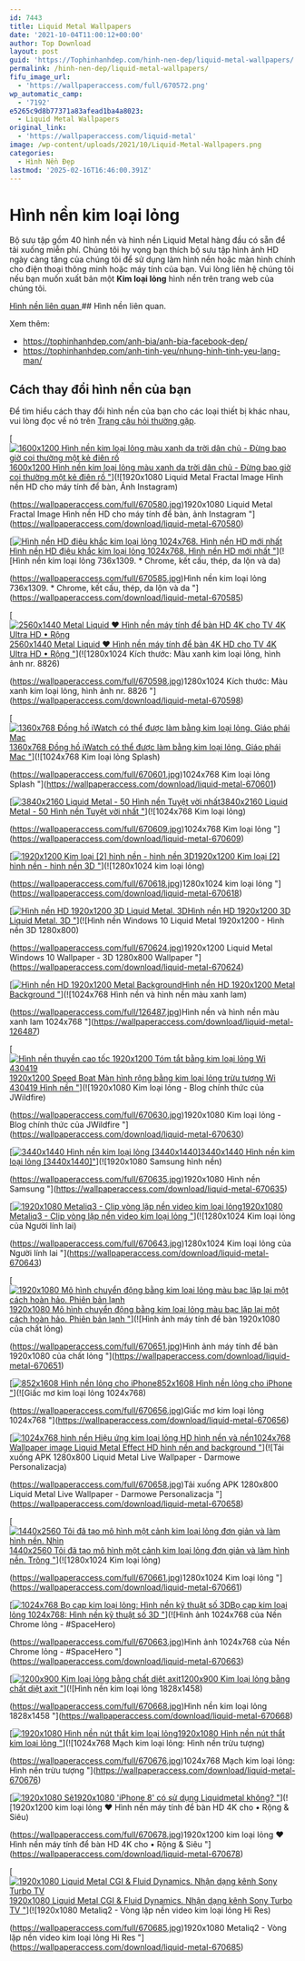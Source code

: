 ```yaml
---
id: 7443
title: Liquid Metal Wallpapers
date: '2021-10-04T11:00:12+00:00'
author: Top Download
layout: post
guid: 'https://Tophinhanhdep.com/hinh-nen-dep/liquid-metal-wallpapers/'
permalink: /hinh-nen-dep/liquid-metal-wallpapers/
fifu_image_url:
  - 'https://wallpaperaccess.com/full/670572.png'
wp_automatic_camp:
  - '7192'
e5265c9d8b77371a83afead1ba4a8023:
  - Liquid Metal Wallpapers
original_link:
  - 'https://wallpaperaccess.com/liquid-metal'
image: /wp-content/uploads/2021/10/Liquid-Metal-Wallpapers.png
categories:
  - Hình Nền Đẹp
lastmod: '2025-02-16T16:46:00.391Z'
---
```

# Hình nền kim loại lỏng

Bộ sưu tập gồm 40 hình nền và hình nền Liquid Metal hàng đầu có sẵn để tải xuống miễn phí. Chúng tôi hy vọng bạn thích bộ sưu tập hình ảnh HD ngày càng tăng của chúng tôi để sử dụng làm hình nền hoặc màn hình chính cho điện thoại thông minh hoặc máy tính của bạn. Vui lòng liên hệ chúng tôi nếu bạn muốn xuất bản một **Kim loại lỏng** hình nền trên trang web của chúng tôi.

[Hình nền liên quan ](#related) ## Hình nền liên quan.

   
 Xem thêm:

   
- <https://tophinhanhdep.com/anh-bia/anh-bia-facebook-dep/>
- <https://tophinhanhdep.com/anh-tinh-yeu/nhung-hinh-tinh-yeu-lang-man/>

## Cách thay đổi hình nền của bạn

Để tìm hiểu cách thay đổi hình nền của bạn cho các loại thiết bị khác nhau, vui lòng đọc về nó trên [Trang câu hỏi thường gặp](https://tophinhanhdep.com/faq/).

  
[[![1600x1200 Hình nền kim loại lỏng màu xanh da trời dân chủ - Đừng bao giờ coi thường một kẻ điên rồ](https://wallpaperaccess.com/full/670572.png)1600x1200 Hình nền kim loại lỏng màu xanh da trời dân chủ - Đừng bao giờ coi thường một kẻ điên rồ "](https://wallpaperaccess.com/download/liquid-metal-670572)](![1920x1080 Liquid Metal Fractal Image Hình nền HD cho máy tính để bàn, Ảnh Instagram)

(https://wallpaperaccess.com/full/670580.jpg)1920x1080 Liquid Metal Fractal Image Hình nền HD cho máy tính để bàn, ảnh Instagram "](https://wallpaperaccess.com/download/liquid-metal-670580)

[[![Hình nền HD điêu khắc kim loại lỏng 1024x768.  Hình nền HD mới nhất](https://wallpaperaccess.com/full/670581.jpg)Hình nền HD điêu khắc kim loại lỏng 1024x768. Hình nền HD mới nhất "](https://wallpaperaccess.com/download/liquid-metal-670581)](![Hình nền kim loại lỏng 736x1309.  * Chrome, kết cấu, thép, da lộn và da)

(https://wallpaperaccess.com/full/670585.jpg)Hình nền kim loại lỏng 736x1309. \* Chrome, kết cấu, thép, da lộn và da "](https://wallpaperaccess.com/download/liquid-metal-670585)

[[![2560x1440 Metal Liquid ❤ Hình nền máy tính để bàn HD 4K cho TV 4K Ultra HD • Rộng](https://wallpaperaccess.com/full/670586.jpg)2560x1440 Metal Liquid ❤ Hình nền máy tính để bàn 4K HD cho TV 4K Ultra HD • Rộng "](https://wallpaperaccess.com/download/liquid-metal-670586)](![1280x1024 Kích thước: Màu xanh kim loại lỏng, hình ảnh nr.  8826)

(https://wallpaperaccess.com/full/670598.jpg)1280x1024 Kích thước: Màu xanh kim loại lỏng, hình ảnh nr. 8826 "](https://wallpaperaccess.com/download/liquid-metal-670598)

[[![1360x768 Đồng hồ iWatch có thể được làm bằng kim loại lỏng.  Giáo phái Mac](https://wallpaperaccess.com/full/670599.jpg)1360x768 Đồng hồ iWatch có thể được làm bằng kim loại lỏng. Giáo phái Mac "](https://wallpaperaccess.com/download/liquid-metal-670599)](![1024x768 Kim loại lỏng Splash)

(https://wallpaperaccess.com/full/670601.jpg)1024x768 Kim loại lỏng Splash "](https://wallpaperaccess.com/download/liquid-metal-670601)

[[![3840x2160 Liquid Metal - 50 Hình nền Tuyệt vời nhất](https://wallpaperaccess.com/full/670602.jpg)3840x2160 Liquid Metal - 50 Hình nền Tuyệt vời nhất "](https://wallpaperaccess.com/download/liquid-metal-670602)](![1024x768 Kim loại lỏng)

(https://wallpaperaccess.com/full/670609.jpg)1024x768 Kim loại lỏng "](https://wallpaperaccess.com/download/liquid-metal-670609)

[[![1920x1200 Kim loại [2] hình nền - hình nền 3D](https://wallpaperaccess.com/full/670611.jpg)1920x1200 Kim loại \[2\] hình nền - hình nền 3D "](https://wallpaperaccess.com/download/liquid-metal-670611)](![1280x1024 kim loại lỏng)

(https://wallpaperaccess.com/full/670618.jpg)1280x1024 kim loại lỏng "](https://wallpaperaccess.com/download/liquid-metal-670618)

[[![Hình nền HD 1920x1200 3D Liquid Metal.  3D](https://wallpaperaccess.com/full/670621.jpg)Hình nền HD 1920x1200 3D Liquid Metal. 3D "](https://wallpaperaccess.com/download/liquid-metal-670621)](![Hình nền Windows 10 Liquid Metal 1920x1200 - Hình nền 3D 1280x800)

(https://wallpaperaccess.com/full/670624.jpg)1920x1200 Liquid Metal Windows 10 Wallpaper - 3D 1280x800 Wallpaper "](https://wallpaperaccess.com/download/liquid-metal-670624)

[[![Hình nền HD 1920x1200 Metal Background](https://wallpaperaccess.com/full/670625.jpg)Hình nền HD 1920x1200 Metal Background "](https://wallpaperaccess.com/download/liquid-metal-670625)](![1024x768 Hình nền và hình nền màu xanh lam)

(https://wallpaperaccess.com/full/126487.jpg)Hình nền và hình nền màu xanh lam 1024x768 "](https://wallpaperaccess.com/download/liquid-metal-126487)

[[![Hình nền thuyền cao tốc 1920x1200 Tóm tắt bằng kim loại lỏng Wi 430419](https://wallpaperaccess.com/full/478594.jpg)1920x1200 Speed ​​Boat Màn hình rộng bằng kim loại lỏng trừu tượng Wi 430419 Hình nền "](https://wallpaperaccess.com/download/liquid-metal-478594)](![1920x1080 Kim loại lỏng - Blog chính thức của JWildfire)

(https://wallpaperaccess.com/full/670630.jpg)1920x1080 Kim loại lỏng - Blog chính thức của JWildfire "](https://wallpaperaccess.com/download/liquid-metal-670630)

[[![3440x1440 Hình nền kim loại lỏng [3440x1440]](https://wallpaperaccess.com/full/670634.jpg)3440x1440 Hình nền kim loại lỏng \[3440x1440\]"](https://wallpaperaccess.com/download/liquid-metal-670634)](![1920x1080 Samsung hình nền)

(https://wallpaperaccess.com/full/670635.jpg)1920x1080 Hình nền Samsung "](https://wallpaperaccess.com/download/liquid-metal-670635)

[[![1920x1080 Metaliq3 - Clip vòng lặp nền video kim loại lỏng](https://wallpaperaccess.com/full/670640.jpg)1920x1080 Metaliq3 - Clip vòng lặp nền video kim loại lỏng "](https://wallpaperaccess.com/download/liquid-metal-670640)](![1280x1024 Kim loại lỏng của Người lính lai)

(https://wallpaperaccess.com/full/670643.jpg)1280x1024 Kim loại lỏng của Người lính lai "](https://wallpaperaccess.com/download/liquid-metal-670643)

[[![1920x1080 Mô hình chuyển động bằng kim loại lỏng màu bạc lặp lại một cách hoàn hảo.  Phiên bản lạnh](https://wallpaperaccess.com/full/670647.png)1920x1080 Mô hình chuyển động bằng kim loại lỏng màu bạc lặp lại một cách hoàn hảo. Phiên bản lạnh "](https://wallpaperaccess.com/download/liquid-metal-670647)](![Hình ảnh máy tính để bàn 1920x1080 của chất lỏng)

(https://wallpaperaccess.com/full/670651.jpg)Hình ảnh máy tính để bàn 1920x1080 của chất lỏng "](https://wallpaperaccess.com/download/liquid-metal-670651)

[[![852x1608 Hình nền lỏng cho iPhone](https://wallpaperaccess.com/full/353370.png)852x1608 Hình nền lỏng cho iPhone "](https://wallpaperaccess.com/download/liquid-metal-353370)](![Giấc mơ kim loại lỏng 1024x768)

(https://wallpaperaccess.com/full/670656.jpg)Giấc mơ kim loại lỏng 1024x768 "](https://wallpaperaccess.com/download/liquid-metal-670656)

[[![1024x768 hình nền Hiệu ứng kim loại lỏng HD hình nền và nền](https://wallpaperaccess.com/full/670657.jpg)1024x768 Wallpaper image Liquid Metal Effect HD hình nền and background "](https://wallpaperaccess.com/download/liquid-metal-670657)](![Tải xuống APK 1280x800 Liquid Metal Live Wallpaper - Darmowe Personalizacja)

(https://wallpaperaccess.com/full/670658.jpg)Tải xuống APK 1280x800 Liquid Metal Live Wallpaper - Darmowe Personalizacja "](https://wallpaperaccess.com/download/liquid-metal-670658)

[[![1440x2560 Tôi đã tạo mô hình một cảnh kim loại lỏng đơn giản và làm hình nền.  Nhìn](https://wallpaperaccess.com/full/670659.jpg)1440x2560 Tôi đã tạo mô hình một cảnh kim loại lỏng đơn giản và làm hình nền. Trông "](https://wallpaperaccess.com/download/liquid-metal-670659)](![1280x1024 Kim loại lỏng)

(https://wallpaperaccess.com/full/670661.jpg)1280x1024 Kim loại lỏng "](https://wallpaperaccess.com/download/liquid-metal-670661)

[[![1024x768 Bọ cạp kim loại lỏng: Hình nền kỹ thuật số 3D](https://wallpaperaccess.com/full/670662.jpg)Bọ cạp kim loại lỏng 1024x768: Hình nền kỹ thuật số 3D "](https://wallpaperaccess.com/download/liquid-metal-670662)](![Hình ảnh 1024x768 của Nền Chrome lỏng - #SpaceHero)

(https://wallpaperaccess.com/full/670663.jpg)Hình ảnh 1024x768 của Nền Chrome lỏng - #SpaceHero "](https://wallpaperaccess.com/download/liquid-metal-670663)

[[![1200x900 Kim loại lỏng bằng chất diệt axit](https://wallpaperaccess.com/full/670664.jpg)1200x900 Kim loại lỏng bằng chất diệt axit "](https://wallpaperaccess.com/download/liquid-metal-670664)](![Hình nền kim loại lỏng 1828x1458)

(https://wallpaperaccess.com/full/670668.jpg)Hình nền kim loại lỏng 1828x1458 "](https://wallpaperaccess.com/download/liquid-metal-670668)

[[![1920x1080 Hình nền nút thắt kim loại lỏng](https://wallpaperaccess.com/full/670671.jpg)1920x1080 Hình nền nút thắt kim loại lỏng "](https://wallpaperaccess.com/download/liquid-metal-670671)](![1024x768 Mạch kim loại lỏng: Hình nền trừu tượng)

(https://wallpaperaccess.com/full/670676.jpg)1024x768 Mạch kim loại lỏng: Hình nền trừu tượng "](https://wallpaperaccess.com/download/liquid-metal-670676)

[[![1920x1080 Sẽ ](https://wallpaperaccess.com/full/670677.jpg)1920x1080 'iPhone 8' có sử dụng Liquidmetal không? "](https://wallpaperaccess.com/download/liquid-metal-670677)](![1920x1200 kim loại lỏng ❤ Hình nền máy tính để bàn HD 4K cho • Rộng & Siêu)

(https://wallpaperaccess.com/full/670678.jpg)1920x1200 kim loại lỏng ❤ Hình nền máy tính để bàn HD 4K cho • Rộng &amp; Siêu "](https://wallpaperaccess.com/download/liquid-metal-670678)

[[![1920x1080 Liquid Metal CGI & Fluid Dynamics.  Nhận dạng kênh Sony Turbo TV](https://wallpaperaccess.com/full/670679.jpg)1920x1080 Liquid Metal CGI &amp; Fluid Dynamics. Nhận dạng kênh Sony Turbo TV "](https://wallpaperaccess.com/download/liquid-metal-670679)](![1920x1080 Metaliq2 - Vòng lặp nền video kim loại lỏng Hi Res)

(https://wallpaperaccess.com/full/670685.jpg)1920x1080 Metaliq2 - Vòng lặp nền video kim loại lỏng Hi Res "](https://wallpaperaccess.com/download/liquid-metal-670685)

